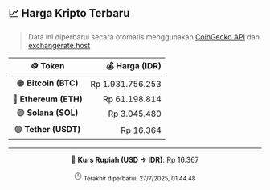 

<!-- HARGA_KRIPTO -->
## 📈 Harga Kripto Terbaru

> Data ini diperbarui secara otomatis menggunakan [CoinGecko API](https://www.coingecko.com/) dan [exchangerate.host](https://exchangerate.host/)

<div align="center">

| 🪙 Token | 💰 Harga (IDR) |
|:------:|---------------:|
| 🟠 **Bitcoin (BTC)**   | Rp 1.931.756.253 |
| 🔵 **Ethereum (ETH)**  | Rp 61.198.814 |
| 🟣 **Solana (SOL)**    | Rp 3.045.480 |
| 🟢 **Tether (USDT)**   | Rp 16.364 |

---

💱 **Kurs Rupiah (USD → IDR)**: Rp 16.367

🕒 <sub>Terakhir diperbarui: 27/7/2025, 01.44.48</sub>

</div>
<!-- /HARGA_KRIPTO -->